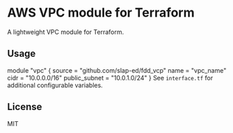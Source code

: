 # AWS VPC module for Terraform
A lightweight VPC module for Terraform.
## Usage
module "vpc" {
source = "github.com/slap-ed/fdd_vcp"
name = "vpc_name"
cidr = "10.0.0.0/16"
public_subnet = "10.0.1.0/24"
}
See `interface.tf` for additional configurable variables.

## License

MIT
